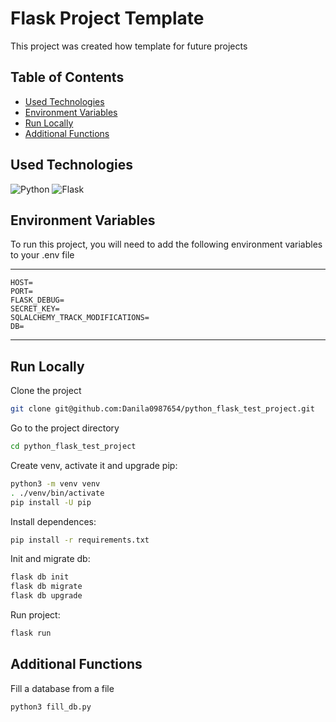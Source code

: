 
# Flask Project Template
This project was created how template for
future projects


## Table of Contents
- [Used Technologies](#used-technologies)
- [Environment Variables](#environment-variables)
- [Run Locally](#run-locally)
- [Additional Functions](#additional-functions)


## Used Technologies
![Python](https://img.shields.io/badge/python-3670A0?style=for-the-badge&logo=python&logoColor=ffdd54)
![Flask](https://img.shields.io/badge/flask-%23000.svg?style=for-the-badge&logo=flask&logoColor=white)


## Environment Variables
To run this project, you will need to add the 
following environment variables 
to your .env file

***
    HOST=
    PORT=
    FLASK_DEBUG=
    SECRET_KEY=
    SQLALCHEMY_TRACK_MODIFICATIONS=
    DB=
***


## Run Locally
Clone the project

```bash
git clone git@github.com:Danila0987654/python_flask_test_project.git
```

Go to the project directory

```bash
cd python_flask_test_project
```

Create venv, activate it and upgrade pip:

```bash
python3 -m venv venv
. ./venv/bin/activate
pip install -U pip
```

Install dependences:

```bash
pip install -r requirements.txt
```

Init and migrate db:

```bash
flask db init
flask db migrate
flask db upgrade
```

Run project:

```bash
flask run
```


## Additional Functions
Fill a database from a file

```bash
python3 fill_db.py
```